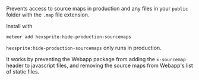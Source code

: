 Prevents access to source maps in production and any files in your `public` folder with the `.map` file extension.

Install with
```
meteor add hexsprite:hide-production-sourcemaps
```

`hexsprite:hide-production-sourcemaps` only runs in production.

It works by preventing the Webapp package from adding the `x-sourcemap` header to javascript files, and removing the source maps from Webapp's list of static files. 
